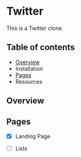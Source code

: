 # Twitter

This is a Twitter clone.

## Table of contents
* [Overview](#overview)
* Installation
* [Pages](#pages)
* Resources

## Overview <a name="overview" />
## Pages <a name="pages" />

- [x] Landing Page
- [ ] Lists




